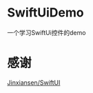 # SwiftUiDemo
一个学习SwiftUi控件的demo

# 感谢
[Jinxiansen/SwiftUI](https://github.com/Jinxiansen/SwiftUI)


